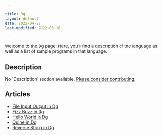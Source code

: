 ```yaml
---

title: Dg
layout: default
date: 2022-04-28
last-modified: 2022-05-16

---
```


Welcome to the Dg page! Here, you'll find a description of the language as well as a list of sample programs in that language.

## Description

No 'Description' section available. [Please consider contributing](https://github.com/TheRenegadeCoder/sample-programs-website).

## Articles

- [File Input Output in Dg](https://sampleprograms.io/projects/file-input-output/dg)
- [Fizz Buzz in Dg](https://sampleprograms.io/projects/fizz-buzz/dg)
- [Hello World in Dg](https://sampleprograms.io/projects/hello-world/dg)
- [Quine in Dg](https://sampleprograms.io/projects/quine/dg)
- [Reverse String in Dg](https://sampleprograms.io/projects/reverse-string/dg)